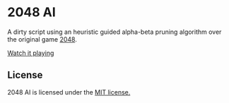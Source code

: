 # 2048 AI
A dirty script using an heuristic guided alpha-beta pruning algorithm over the original game [2048](https://github.com/gabrielecirulli/2048).

[Watch it playing](https://guillermogotre.github.io/2048AI/)


## License
2048 AI is licensed under the [MIT license.](https://github.com/gabrielecirulli/2048/blob/master/LICENSE.txt)

